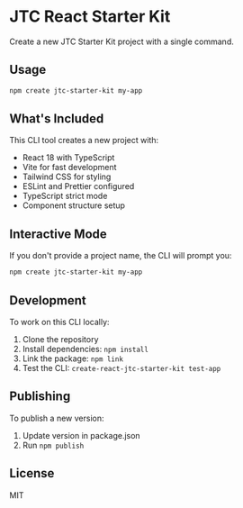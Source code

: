 # JTC React Starter Kit

Create a new JTC Starter Kit project with a single command.

## Usage

```bash
npm create jtc-starter-kit my-app
```

## What's Included

This CLI tool creates a new project with:

- React 18 with TypeScript
- Vite for fast development
- Tailwind CSS for styling
- ESLint and Prettier configured
- TypeScript strict mode
- Component structure setup

## Interactive Mode

If you don't provide a project name, the CLI will prompt you:

```bash
npm create jtc-starter-kit my-app
```

## Development

To work on this CLI locally:

1. Clone the repository
2. Install dependencies: `npm install`
3. Link the package: `npm link`
4. Test the CLI: `create-react-jtc-starter-kit test-app`

## Publishing

To publish a new version:

1. Update version in package.json
2. Run `npm publish`

## License

MIT